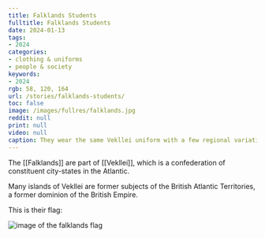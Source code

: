 ```yaml
---
title: Falklands Students
fulltitle: Falklands Students
date: 2024-01-13
tags:
- 2024
categories:
- clothing & uniforms
- people & society
keywords:
- 2024
rgb: 58, 120, 164
url: /stories/falklands-students/
toc: false
image: /images/fullres/falklands.jpg
reddit: null
print: null
video: null
caption: They wear the same Vekllei uniform with a few regional variations.
---
```

The [[Falklands]] are part of [[Vekllei]], which is a confederation of constituent city-states in the Atlantic.

Many islands of Vekllei are former subjects of the British Atlantic Territories, a former dominion of the British Empire.

This is their flag:

![image of the falklands flag](/svg/flags/falklands.svg)